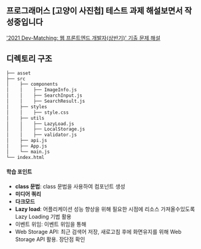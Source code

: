 ## 프로그래머스 [고양이 사진첩] 테스트 과제 해설보면서 작성중입니다

['2021 Dev-Matching: 웹 프론트엔드 개발자(상반기)' 기출 문제 해설](https://prgms.tistory.com/53)


## 디렉토리 구조

```bash
├── asset
├── src
│    ├── components
│    │    ├── ImageInfo.js
│    │    ├── SearchInput.js
│    │    ├── SearchResult.js
│    ├── styles
│    │    ├── style.css
│    ├── utils
│    │    ├── LazyLoad.js
│    │    ├── LocalStorage.js
│    │    ├── validator.js
│    ├── api.js
│    ├── App.js
│    └── main.js
└── index.html
```


#### 학습 포인트
- **class 문법**: class 문법을 사용하여 컴포넌트 생성
- **미디어 쿼리**
- **다크모드**
- **Lazy load**: 어플리케이션 성능 향상을 위해 필요한 시점에 리소스 가져올수있도록 Lazy Loading 기법 활용
- 이벤트 위임: 이벤트 위임을 통해 
- Web Storage API: 최근 검색어 저장, 새로고침 후에 화면유지를 위해 Web Storage API 활용. 장단점 확인